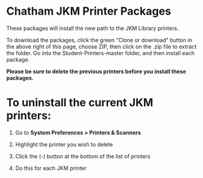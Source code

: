 # Chatham JKM Printer Packages

These packages will install the new path to the JKM Library printers.

To download the packages, click the green "Clone or download" button in the above right of this page, choose ZIP, then click on the .zip file to extract the folder. Go into the Student-Printers-master folder, and then install each package.

**Please be sure to delete the previous printers before you install these packages.**


# To uninstall the current JKM printers:

1. Go to **System Preferences > Printers & Scanners**

2. Highlight the printer you wish to delete

3. Click the (-) button at the bottom of the list of printers

4. Do this for each JKM printer
